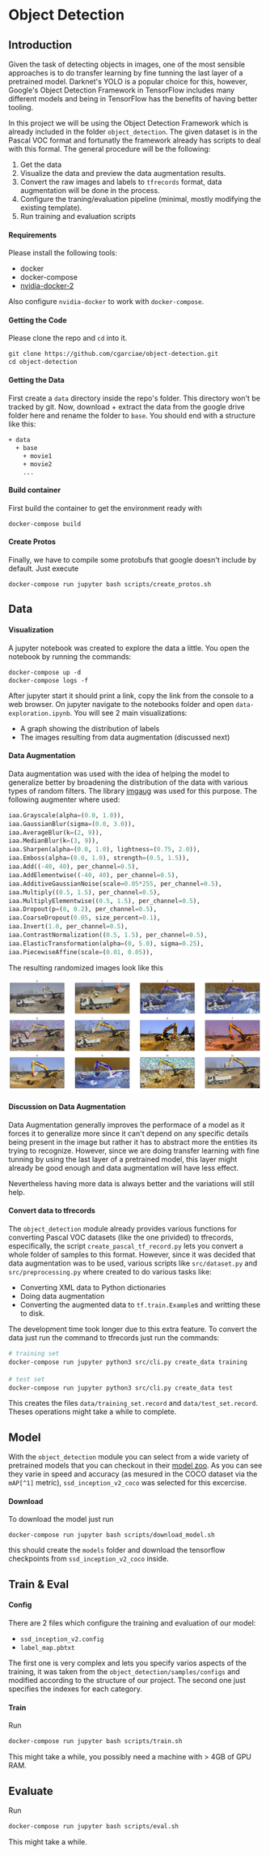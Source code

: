 # Object Detection
## Introduction
Given the task of detecting objects in images, one of the most sensible approaches is to do transfer learning by fine tunning the last layer of a pretrained model. Darknet's YOLO is a popular choice for this, however, Google's Object Detection Framework in TensorFlow includes many different models and being in TensorFlow has the benefits of having better tooling.

In this project we will be using the Object Detection Framework which is already included in the folder `object_detection`. The given dataset is in the Pascal VOC format and fortunatly the framework already has scripts to deal with this formal. The general procedure will be the following:

1. Get the data
1. Visualize the data and preview the data augmentation results.
1. Convert the raw images and labels to `tfrecords` format, data augmentation will be done in the process. 
1. Configure the traning/evaluation pipeline (minimal, mostly modifying the existing template).
1. Run training and evaluation scripts

#### Requirements 
Please install the following tools:
* docker
* docker-compose
* [nvidia-docker-2](https://github.com/nvidia/nvidia-docker/wiki/Installation-(version-2.0))

Also configure `nvidia-docker` to work with `docker-compose`.

#### Getting the Code
Please clone the repo and `cd` into it.
```
git clone https://github.com/cgarciae/object-detection.git
cd object-detection
```

#### Getting the Data
First create a `data` directory inside the repo's folder. This directory won't be tracked by git. Now, download + extract the data from the google drive folder here and rename the folder to `base`. You should end with a structure like this:
```
+ data
  + base
    + movie1
    + movie2
    ...
```
#### Build container
First build the container to get the environment ready with
```
docker-compose build
```

#### Create Protos
Finally, we have to compile some protobufs that google doesn't include by default. Just execute
```
docker-compose run jupyter bash scripts/create_protos.sh
```

## Data 

#### Visualization
A jupyter notebook was created to explore the data a little. You open the notebook by running the commands:
```
docker-compose up -d
docker-compose logs -f
```
After jupyter start it should print a link, copy the link from the console to a web browser. On jupyter navigate to the notebooks folder and open `data-exploration.ipynb`. You will see 2 main visualizations:
* A graph showing the distribution of labels
* The images resulting from data augmentation (discussed next)

#### Data Augmentation

Data augmentation was used with the idea of helping the model to generalize better by broadening the distribution of the data with various types of random filters. The library [imgaug](https://github.com/aleju/imgaug) was used for this purpose. The following augmenter where used:

```python
iaa.Grayscale(alpha=(0.0, 1.0)),
iaa.GaussianBlur(sigma=(0.0, 3.0)),
iaa.AverageBlur(k=(2, 9)),
iaa.MedianBlur(k=(3, 9)),
iaa.Sharpen(alpha=(0.0, 1.0), lightness=(0.75, 2.0)),
iaa.Emboss(alpha=(0.0, 1.0), strength=(0.5, 1.5)),
iaa.Add((-40, 40), per_channel=0.5),
iaa.AddElementwise((-40, 40), per_channel=0.5),
iaa.AdditiveGaussianNoise(scale=0.05*255, per_channel=0.5),
iaa.Multiply((0.5, 1.5), per_channel=0.5),
iaa.MultiplyElementwise((0.5, 1.5), per_channel=0.5),
iaa.Dropout(p=(0, 0.2), per_channel=0.5),
iaa.CoarseDropout(0.05, size_percent=0.1),
iaa.Invert(1.0, per_channel=0.5),
iaa.ContrastNormalization((0.5, 1.5), per_channel=0.5),
iaa.ElasticTransformation(alpha=(0, 5.0), sigma=0.25),
iaa.PiecewiseAffine(scale=(0.01, 0.05)),
```
The resulting randomized images look like this

![data-augmentation](readme/data-augmentation.png "data-augmentation")


#### Discussion on Data Augmentation
Data Augmentation generally improves the performace of a model as it forces it to generalize more since it can't depend on any specific details being present in the image but rather it has to abstract more the entities its trying to recognize. However, since we are doing transfer learning with fine tunning by using the last layer of a pretrained model, this layer might already be good enough and data augmentation will have less effect. 

Nevertheless having more data is always better and the variations will still help.

#### Convert data to tfrecords
The `object_detection` module already provides various functions for converting Pascal VOC datasets (like the one privided) to tfrecords, especifically, the script `create_pascal_tf_record.py` lets you convert a whole folder of samples to this format. However, since it was decided that data augmentation was to be used, various scripts like `src/dataset.py` and `src/preprocessing.py` where created to do various tasks like:
* Converting XML data to Python dictionaries
* Doing data augmentation
* Converting the augmented data to `tf.train.Example`s and writting these to disk.

The development time took longer due to this extra feature. To convert the data just run the command to tfrecords just run the commands:

```bash
# training set
docker-compose run jupyter python3 src/cli.py create_data training

# test set
docker-compose run jupyter python3 src/cli.py create_data test
```
This creates the files `data/training_set.record` and `data/test_set.record`. Theses operations might take a while to complete.

## Model
With the `object_detection` module you can select from a wide variety of pretrained models that you can checkout in their [model zoo](https://github.com/tensorflow/models/blob/master/research/object_detection/g3doc/detection_model_zoo.md#coco-trained-models-coco-models). As you can see they varie in speed and accuracy (as mesured in the COCO dataset via the `mAP[^1]` metric), `ssd_inception_v2_coco` was selected for this excercise. 

#### Download
To download the model just run
```
docker-compose run jupyter bash scripts/download_model.sh
```
this should create the `models` folder and download the tensorflow checkpoints from `ssd_inception_v2_coco` inside.

## Train & Eval
#### Config
There are 2 files which configure the training and evaluation of our model:
* `ssd_inception_v2.config`
* `label_map.pbtxt`

The first one is very complex and lets you specify varios aspects of the training, it was taken from the `object_detection/samples/configs` and modified according to the structure of our project. The second one just specifies the indexes for each category.

#### Train
Run
```bash
docker-compose run jupyter bash scripts/train.sh
```
This might take a while, you possibly need a machine with > 4GB of GPU RAM.

## Evaluate
Run
```bash
docker-compose run jupyter bash scripts/eval.sh
```
This might take a while.
